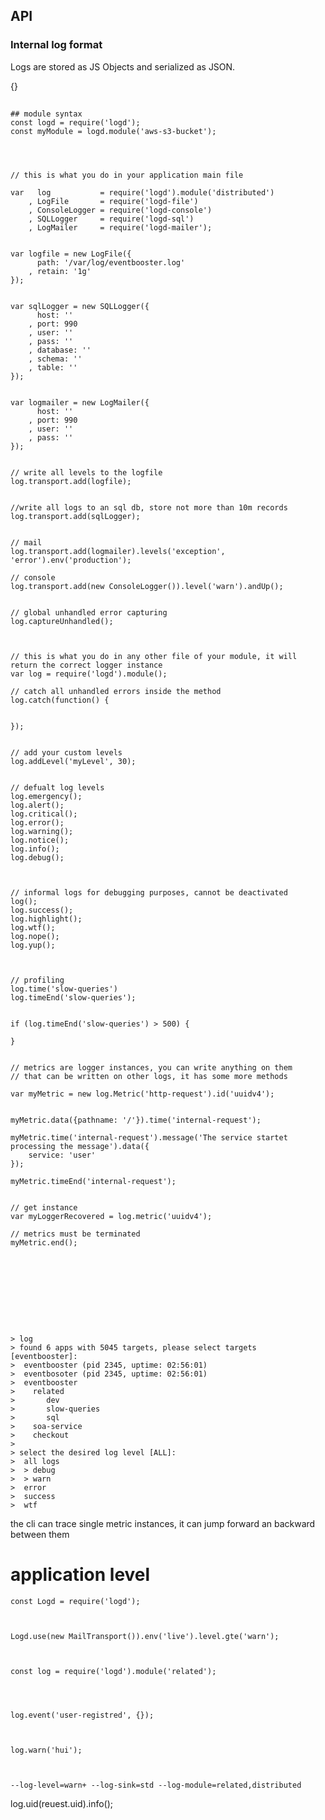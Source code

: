 
## API

### Internal log format

Logs are stored as JS Objects and serialized as JSON.

{}

##

    ## module syntax
    const logd = require('logd');
    const myModule = logd.module('aws-s3-bucket');




    // this is what you do in your application main file

    var   log           = require('logd').module('distributed')
        , LogFile       = require('logd-file')
        , ConsoleLogger = require('logd-console')
        , SQLLogger     = require('logd-sql')
        , LogMailer     = require('logd-mailer');


    var logfile = new LogFile({
          path: '/var/log/eventbooster.log'
        , retain: '1g'
    });


    var sqlLogger = new SQLLogger({
          host: ''
        , port: 990
        , user: ''
        , pass: ''
        , database: ''
        , schema: ''
        , table: ''
    });


    var logmailer = new LogMailer({
          host: ''
        , port: 990
        , user: ''
        , pass: ''
    });


    // write all levels to the logfile
    log.transport.add(logfile);


    //write all logs to an sql db, store not more than 10m records
    log.transport.add(sqlLogger);


    // mail 
    log.transport.add(logmailer).levels('exception', 'error').env('production');

    // console
    log.transport.add(new ConsoleLogger()).level('warn').andUp();

    
    // global unhandled error capturing
    log.captureUnhandled();



    // this is what you do in any other file of your module, it will return the correct logger instance
    var log = require('logd').module();

    // catch all unhandled errors inside the method
    log.catch(function() {


    });


    // add your custom levels
    log.addLevel('myLevel', 30);


    // defualt log levels
    log.emergency();
    log.alert();
    log.critical();
    log.error();
    log.warning();
    log.notice();
    log.info();
    log.debug();



    // informal logs for debugging purposes, cannot be deactivated
    log();
    log.success();
    log.highlight();
    log.wtf();
    log.nope();
    log.yup();



    // profiling
    log.time('slow-queries')
    log.timeEnd('slow-queries');


    if (log.timeEnd('slow-queries') > 500) {

    }


    // metrics are logger instances, you can write anything on them
    // that can be written on other logs, it has some more methods

    var myMetric = new log.Metric('http-request').id('uuidv4');


    myMetric.data({pathname: '/'}).time('internal-request');

    myMetric.time('internal-request').message('The service startet processing the message').data({
        service: 'user'
    });

    myMetric.timeEnd('internal-request');


    // get instance
    var myLoggerRecovered = log.metric('uuidv4');

    // metrics must be terminated
    myMetric.end();










    > log
    > found 6 apps with 5045 targets, please select targets [eventbooster]:
    >  eventbooster (pid 2345, uptime: 02:56:01)
    >  eventbosoter (pid 2345, uptime: 02:56:01)
    >  eventbooster 
    >    related
    >       dev
    >       slow-queries
    >       sql
    >    soa-service
    >    checkout
    >
    > select the desired log level [ALL]:
    >  all logs
    >  > debug
    >  > warn
    >  error
    >  success
    >  wtf 


the cli can trace single metric instances, it can jump forward an backward between them








# application level



    const Logd = require('logd');



    Logd.use(new MailTransport()).env('live').level.gte('warn');



    const log = require('logd').module('related');




    log.event('user-registred', {});



    log.warn('hui');



    --log-level=warn+ --log-sink=std --log-module=related,distributed




log.uid(reuest.uid).info();